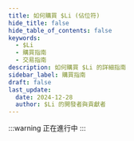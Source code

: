 ```yaml
---
title: 如何購買 $Li (佔位符)
hide_title: false
hide_table_of_contents: false
keywords:
  - $Li
  - 購買指南
  - 交易指南
description: 如何購買 $Li 的詳細指南
sidebar_label: 購買指南
draft: false
last_update:
  date: 2024-12-28
  author: $Li 的開發者與貢獻者
---
```


:::warning
正在進行中
:::
